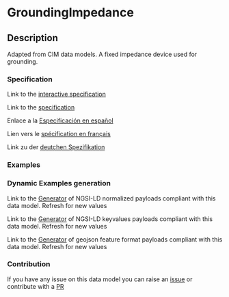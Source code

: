 # GroundingImpedance

## Description 

Adapted from CIM data models. A fixed impedance device used for grounding.
### Specification

Link to the [interactive specification](https://swagger.lab.fiware.org/?url=https://smart-data-models.github.io/dataModel.EnergyCIM/GroundingImpedance/swagger.yaml)

Link to the [specification](https://smart-data-models.github.io/dataModel.EnergyCIM/GroundingImpedance/doc/spec.md)

Enlace a la [Especificación en español](https://smart-data-models.github.io/dataModel.EnergyCIM/GroundingImpedance/doc/spec_ES.md)

Lien vers le [spécification en français](https://smart-data-models.github.io/dataModel.EnergyCIM/GroundingImpedance/doc/spec_FR.md)

Link zu der [deutchen Spezifikation](https://smart-data-models.github.io/dataModel.EnergyCIM/GroundingImpedance/doc/spec_DE.md)
### Examples
### Dynamic Examples generation

Link to the [Generator](https://smartdatamodels.org/extra/ngsi-ld_generator_v0.92.php?schemaUrl=https://raw.githubusercontent.com/smart-data-models/dataModel.EnergyCIM/master/GroundingImpedance/schema.json&email=info@smartdatamodels.org) of NGSI-LD normalized payloads compliant with this data model. Refresh for new values

Link to the [Generator](https://smartdatamodels.org/extra/ngsi-ld_generator_keyvalues_v0.92.php?schemaUrl=https://raw.githubusercontent.com/smart-data-models/dataModel.EnergyCIM/master/GroundingImpedance/schema.json&email=info@smartdatamodels.org) of NGSI-LD keyvalues payloads compliant with this data model. Refresh for new values

Link to the [Generator](https://smartdatamodels.org/extra/geojson_features_generator_v1.0.php?schemaUrl=https://raw.githubusercontent.com/smart-data-models/dataModel.EnergyCIM/master/GroundingImpedance/schema.json&email=info@smartdatamodels.org) of geojson feature format payloads compliant with this data model. Refresh for new values
### Contribution

 If you have any issue on this data model you can raise an [issue](https://github.com/smart-data-models/dataModel.EnergyCIM/issues)  or contribute with a [PR](https://github.com/smart-data-models/dataModel.EnergyCIM/pulls)
